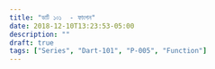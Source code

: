 ```yaml
---
title: "ডার্ট ১০১  - ফাংশন"
date: 2018-12-10T13:23:53-05:00
description: ""
draft: true
tags: ["Series", "Dart-101", "P-005", "Function"]
---
```


